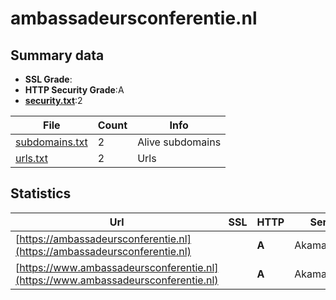 

# ambassadeursconferentie.nl
## Summary data


 - **SSL Grade**:
 - **HTTP Security Grade**:A
 - **[security.txt](https://www.digitaleoverheid.nl/nieuws/standaard-security-txt-nu-verplicht-voor-overheid/)**:2


| File       | Count | Info |
|------------|-------|------|
|[subdomains.txt](/data/ambassadeursconferentie.nl/subdomains.txt)|2|Alive subdomains|
|[urls.txt](/data/ambassadeursconferentie.nl/urls.txt)|2|Urls|


## Statistics


| Url | SSL | HTTP | Server | Cookie | HSTS | CORS | CTO | CSP | XFO | XXP | RP |FP| Tech |Title |
|--------|-------|-------|------|------|------|------|------|------|------|------|------|------|------|------|
|[https://ambassadeursconferentie.nl](https://ambassadeursconferentie.nl)| | **A**|AkamaiGHost| |:white_check_mark: | | |:warning: | :white_check_mark: | :white_check_mark: | :white_check_mark: | |HSTS HTTP/3||
|[https://www.ambassadeursconferentie.nl](https://www.ambassadeursconferentie.nl)| | **A**|AkamaiGHost| |:white_check_mark: | | |:warning: | :white_check_mark: | :white_check_mark: | :white_check_mark: | |HSTS HTTP/3||


